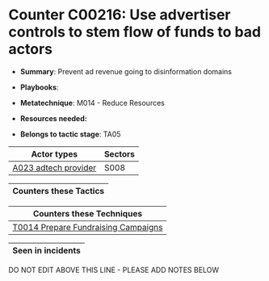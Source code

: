 # Counter C00216: Use advertiser controls to stem flow of funds to bad actors

* **Summary**: Prevent ad revenue going to disinformation domains

* **Playbooks**: 

* **Metatechnique**: M014 - Reduce Resources

* **Resources needed:** 

* **Belongs to tactic stage**: TA05


| Actor types | Sectors |
| ----------- | ------- |
| [A023 adtech provider](../../generated_pages/actortypes/A023.md) | S008 |



| Counters these Tactics |
| ---------------------- |



| Counters these Techniques |
| ------------------------- |
| [T0014 Prepare Fundraising Campaigns](../../generated_pages/techniques/T0014.md) |



| Seen in incidents |
| ----------------- |


DO NOT EDIT ABOVE THIS LINE - PLEASE ADD NOTES BELOW
